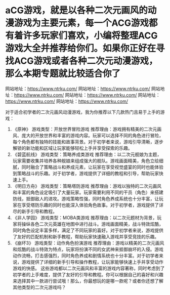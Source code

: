# aCG游戏，就是以各种二次元画风的动漫游戏为主要元素，每一个ACG游戏都有着许多玩家们喜欢，小编将整理ACG游戏大全并推荐给你们。如果你正好在寻找ACG游戏或者各种二次元动漫游戏，那么本期专题就比较适合你了 

网站地址：https://www.ntrku.com/ 网站地址：https://www.ntrku.com/ 网站地址：https://www.ntrku.com/  网站地址：https://www.ntrku.com/ 网站地址：https://www.ntrku.com/ 网站地址：https://www.ntrku.com/

对于适合初学者的二次元画风动漫游戏，我为你推荐以下几款热门且易于上手的游戏：

1. ‌《原神》‌
‌游戏类型‌：开放世界冒险游戏
‌推荐理由‌：游戏拥有精美的二次元画风、庞大的开放世界和丰富的游戏内容。玩家可以选择不同的角色进行冒险，每个角色都有独特的技能和故事背景。对于初学者来说，游戏引导清晰，逐步解锁的新功能和区域让玩家能够轻松上手并享受探索的乐趣。
2. ‌《碧蓝航线》‌
‌游戏类型‌：策略养成类游戏
‌推荐理由‌：以二次元舰娘为主题，玩家需要收集并培养各种舰娘来组成强大的舰队。游戏画面精美，角色立绘细腻，同时融合了策略战斗和养成元素，让玩家在享受视觉盛宴的同时也能体验到策略战斗的乐趣。对于初学者，游戏提供了详细的教程和引导，帮助玩家快速上手。
3. ‌《明日方舟》‌
‌游戏类型‌：策略塔防游戏
‌推荐理由‌：游戏以独特的二次元画风和丰富的角色设定吸引了大量玩家。玩家需要利用不同的干员（角色）来搭建防线，抵御敌人的进攻。游戏策略性强，同时角色养成系统也十分丰富，让玩家在享受塔防乐趣的同时也能深入体验角色故事。对于初学者，游戏提供了详尽的新手引导和教程。
4. ‌《非人学园》‌
‌游戏类型‌：MOBA类游戏
‌推荐理由‌：以二次元题材为背景，玩家将操纵各色二次元英雄在地图中进行战斗。游戏画面精美，战斗特效炫酷，同时角色设定丰富多样，满足了不同玩家的喜好。对于初学者来说，游戏提供了友好的匹配机制和新手教程，帮助玩家快速融入游戏并享受竞技的乐趣。
5. ‌《崩坏3》‌
‌游戏类型‌：动作角色扮演游戏
‌推荐理由‌：游戏以精美的二次元画风和炫酷的战斗特效为特点，玩家将扮演不同的女武神来抵御崩坏的入侵。游戏动作流畅，打击感强烈，同时角色养成和剧情系统也十分丰富。对于初学者来说，游戏提供了详细的新手引导和操作教程，让玩家能够快速上手并享受动作游戏的快感。
这些游戏都以二次元画风和丰富的游戏内容著称，同时考虑到了初学者的上手难度，提供了友好的引导和教程。你可以根据自己的喜好和兴趣来选择其中一款进行尝试哦！那么，你最想玩的是哪一款呢？或者你还想了解其他类型的二次元游戏吗？
